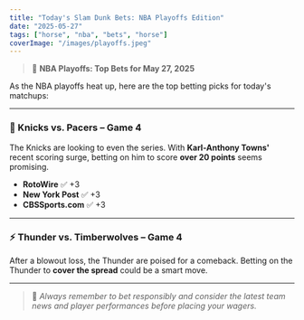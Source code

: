 ```yaml
---
title: "Today's Slam Dunk Bets: NBA Playoffs Edition"
date: "2025-05-27"
tags: ["horse", "nba", "bets", "horse"]
coverImage: "/images/playoffs.jpeg"
---
```


> 🏀 **NBA Playoffs: Top Bets for May 27, 2025**

As the NBA playoffs heat up, here are the top betting picks for today's matchups:

---

### 🗽 Knicks vs. Pacers – Game 4

The Knicks are looking to even the series. With **Karl-Anthony Towns'** recent scoring surge, betting on him to score **over 20 points** seems promising.

- **RotoWire** ✅ +3  
- **New York Post** ✅ +3  
- **CBSSports.com** ✅ +3

---

### ⚡ Thunder vs. Timberwolves – Game 4

After a blowout loss, the Thunder are poised for a comeback. Betting on the Thunder to **cover the spread** could be a smart move.

---

> 🧠 *Always remember to bet responsibly and consider the latest team news and player performances before placing your wagers.*